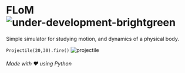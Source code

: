 # FLoM ![under-development-brightgreen](https://img.shields.io/badge/under-development-brightgreen.svg)
Simple simulator for studying motion, and dynamics of a physical body.

`Projectile(20,30).fire()`
![projectile](https://user-images.githubusercontent.com/30762976/53681363-90d18f00-3d0e-11e9-9f0e-634c5bc6e536.gif)

###### Made with ❤️ using Python
